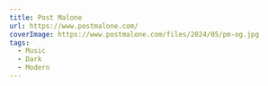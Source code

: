 ```yaml
---
title: Post Malone
url: https://www.postmalone.com/
coverImage: https://www.postmalone.com/files/2024/05/pm-og.jpg
tags:
  - Music
  - Dark
  - Modern
---
```

